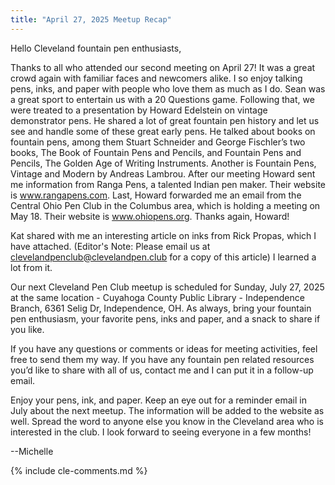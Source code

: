 ```yaml
---
title: "April 27, 2025 Meetup Recap"
---
```


Hello Cleveland fountain pen enthusiasts,

Thanks to all who attended our second meeting on April 27! 
It was a great crowd again with familiar faces and newcomers alike. 
I so enjoy talking pens, inks, and paper with people who love them as much as I do. 
Sean was a great sport to entertain us with a 20 Questions game. 
Following that, we were treated to a presentation by Howard Edelstein on vintage demonstrator pens. 
He shared a lot of great fountain pen history and let us see and handle some of these great early pens. 
He talked about books on fountain pens, among them Stuart Schneider and George Fischler’s two books, The Book of Fountain Pens and Pencils, and Fountain Pens and Pencils, The Golden Age of Writing Instruments. 
Another is Fountain Pens, Vintage and Modern by Andreas Lambrou. 
After our meeting Howard sent me information from Ranga Pens, a talented Indian pen maker. 
Their website is www.rangapens.com. 
Last, Howard forwarded me an email from the Central Ohio Pen Club in the Columbus area, which is holding a meeting on May 18. 
Their website is www.ohiopens.org. 
Thanks again, Howard!

Kat shared with me an interesting article on inks from Rick Propas, which I have attached. 
(Editor's Note: Please email us at [clevelandpenclub@clevelandpen.club](mailto:clevelandpenclub@clevelandpen.club) for a copy of this article)
I learned a lot from it.

Our next Cleveland Pen Club meetup is scheduled for Sunday, July 27, 2025 at the same location - Cuyahoga County Public Library - Independence Branch, 6361 Selig Dr, Independence, OH. 
As always, bring your fountain pen enthusiasm, your favorite pens, inks and paper, and a snack to share if you like.

If you have any questions or comments or ideas for meeting activities, feel free to send them my way. 
If you have any fountain pen related resources you’d like to share with all of us, contact me and I can put it in a follow-up email.

Enjoy your pens, ink, and paper. 
Keep an eye out for a reminder email in July about the next meetup. 
The information will be added to the website as well. 
Spread the word to anyone else you know in the Cleveland area who is interested in the club. 
I look forward to seeing everyone in a few months!

--Michelle

{% include cle-comments.md %}
